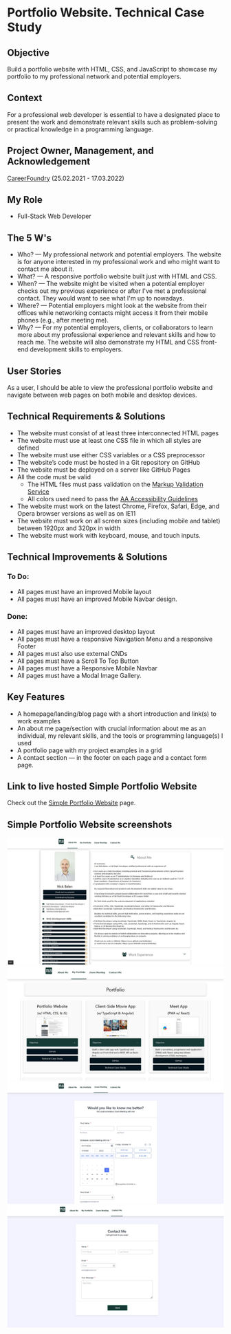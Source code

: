 # Portfolio Website. Technical Case Study

## Objective

Build a portfolio website with HTML, CSS, and JavaScript to showcase my portfolio to my professional network and potential employers.

## Context

For a professional web developer is essential to have a designated place to present the work and demonstrate relevant skills such as problem-solving or practical knowledge in a programming language.

## Project Owner, Management, and Acknowledgement

[CareerFoundry](https://careerfoundry.com/) (25.02.2021 - 17.03.2022)

## My Role

- Full-Stack Web Developer

## The 5 W's

- Who? — My professional network and potential employers. The website is for anyone interested in my professional work and who might want to contact me about it.
- What? — A responsive portfolio website built just with HTML and CSS.
- When? — The website might be visited when a potential employer checks out my previous experience or after I've met a professional contact. They would want to see what I'm up to nowadays.
- Where? — Potential employers might look at the website from their offices while networking contacts might access it from their mobile phones (e.g., after meeting me).
- Why? — For my potential employers, clients, or collaborators to learn more about my professional experience and relevant skills and how to reach me. The website will also demonstrate my HTML and CSS front-end development skills to employers.

## User Stories

As a user, I should be able to view the professional portfolio website and navigate between web pages on both mobile and desktop devices.

## Technical Requirements & Solutions

- The website must consist of at least three interconnected HTML pages
- The website must use at least one CSS file in which all styles are defined
- The website must use either CSS variables or a CSS preprocessor
- The website’s code must be hosted in a Git repository on GitHub
- The website must be deployed on a server like GitHub Pages
- All the code must be valid
  - The HTML files must pass validation on the [Markup Validation Service](https://validator.w3.org/)
  - All colors used need to pass the [AA Accessibility Guidelines](https://contrastchecker.com/)
- The website must work on the latest Chrome, Firefox, Safari, Edge, and Opera browser versions as well as on IE11
- The website must work on all screen sizes (including mobile and tablet) between 1920px and 320px in width
- The website must work with keyboard, mouse, and touch inputs.

## Technical Improvements & Solutions

### To Do:

- All pages must have an improved Mobile layout
- All pages must have an improved Mobile Navbar design.

### Done:

- All pages must have an improved desktop layout
- All pages must have a responsive Navigation Menu and a responsive Footer
- All pages must also use external CNDs
- All pages must have a Scroll To Top Button
- All pages must have a Responsive Mobile Navbar
- All pages must have a Modal Image Gallery.

## Key Features

- A homepage/landing/blog page with a short introduction and link(s) to work examples
- An about me page/section with crucial information about me as an individual, my relevant skills, and the tools or programming language(s) I used
- A portfolio page with my project examples in a grid
- A contact section — in the footer on each page and a contact form page.

## Link to live hosted Simple Portfolio Website

Check out the [Simple Portfolio Website](https://nickbalan.github.io/portfolio-website/) page.

## Simple Portfolio Website screenshots

![Livescreen](img/Livescreen/Portfolio_website_improvement_v7/Portfolio_website_About_Me_page_improvement_v7.JPG)
![Livescreen](img/Livescreen/Portfolio_website_improvement_v7/Portfolio_website_Portfolio_page_improvement_v7_1.JPG)
![Livescreen](img/Livescreen/Portfolio_website_improvement_v7/Portfolio_website_Zoom_Meeting_page_improvement_v7.JPG)
![Livescreen](img/Livescreen/Portfolio_website_improvement_v7/Portfolio_website_Contact_Me_page_improvement_v7.JPG)
